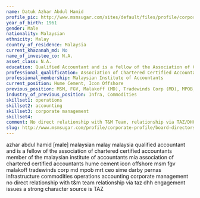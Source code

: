 ```yaml
---
name: Datuk Azhar Abdul Hamid
profile_pic: http://www.msmsugar.com/sites/default/files/profile/corporate-profile/board_of_directors/azhar_abdul_hamid.jpg
year_of_birth: 1961
gender: Male
nationality: Malaysian 
ethnicity: Malay
country_of_residence: Malaysia 
current_khazanah_md: No
name_of_investee_co: N.A.
asset_class: N.A.
education: Qualified Accountant and is a fellow of the Association of Chartered Certified Accountants (UK), Member of the Malaysian Institute of Accountants (MIA)"
professional_qualification: Association of Chartered Certified Accountants
professional_membership: Malaysian Institute of Accountants
current_position: Hume Cement, Icon Offshore
previous_position: MSM, FGV, Malakoff (MD), Tradewinds Corp (MD), MPOB, MRT (CEO), Sime Darby, Pernas
industry_of_previous_position: Infra, Commodities
skillset1: operations
skillset2: accounting
skillset3: corporate management
skillset4: 
comment: No direct relationship with T&M Team, relationship via TAZ/DHH. Engagement issues, a strong character (source is TAZ).
slug: http://www.msmsugar.com/profile/corporate-profile/board-directors/azhar-abdul-hamid
---
```


azhar abdul hamid [male] malaysian malay malaysia qualified accountant and is a fellow of the association of chartered certified accountants member of the malaysian institute of accountants mia association of chartered certified accountants hume cement icon offshore msm fgv malakoff tradewinds corp md mpob mrt ceo sime darby pernas infrastructure commodities operations accounting corporate management no direct relationship with t&m team relationship via taz dhh engagement issues a strong character source is TAZ